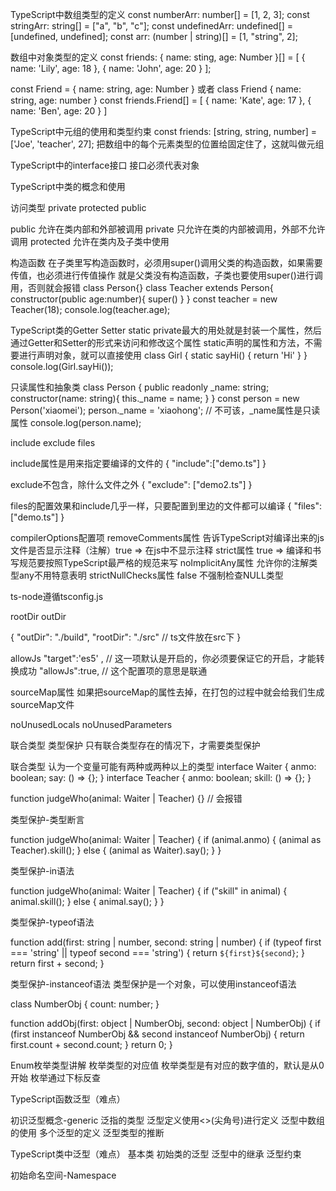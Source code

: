 TypeScript中数组类型的定义
const numberArr: number[] = [1, 2, 3];
const stringArr: string[] = ["a", "b", "c"];
const undefinedArr: undefined[] = [undefined, undefined];
const arr: (number | string)[] = [1, "string", 2];

数组中对象类型的定义
const friends: { name: sting, age: Number }[] = [
  { name: 'Lily', age: 18 },
  { name: 'John', age: 20 }
];

const Friend = { name: string, age: Number }
或者
class Friend {
  name: string,
  age: number
}
const friends.Friend[] = [
  { name: 'Kate', age: 17 },
  { name: 'Ben', age: 20 }
]

TypeScript中元组的使用和类型约束
const friends: [string, string, number] = ['Joe', 'teacher', 27];
把数组中的每个元素类型的位置给固定住了，这就叫做元组

TypeScript中的interface接口
接口必须代表对象

TypeScript中类的概念和使用

访问类型
private protected public

public 允许在类内部和外部被调用
private 只允许在类的内部被调用，外部不允许调用
protected 允许在类内及子类中使用


构造函数
在子类里写构造函数时，必须用super()调用父类的构造函数，如果需要传值，也必须进行传值操作
就是父类没有构造函数，子类也要使用super()进行调用，否则就会报错
class Person{}
class Teacher extends Person{
  constructor(public age:number){
    super()
  }
}
const teacher = new Teacher(18);
console.log(teacher.age);

TypeScript类的Getter Setter static
private最大的用处就是封装一个属性，然后通过Getter和Setter的形式来访问和修改这个属性
static声明的属性和方法，不需要进行声明对象，就可以直接使用
class Girl {
  static sayHi() {
    return 'Hi'
  }
}
console.log(Girl.sayHi());

只读属性和抽象类
class Person {
  public readonly _name: string;
  constructor(name: string){
    this._name = name;
  }
}
const person = new Person('xiaomei');
person._name = 'xiaohong'; // 不可该，_name属性是只读属性
console.log(person.name);

include exclude files

include属性是用来指定要编译的文件的
{
  "include":["demo.ts"]
}

exclude不包含，除什么文件之外
{
  "exclude": ["demo2.ts"]
}

files的配置效果和include几乎一样，只要配置到里边的文件都可以编译
{
  "files": ["demo.ts"]
}

compilerOptions配置项
removeComments属性   告诉TypeScript对编译出来的js文件是否显示注释（注解）true => 在js中不显示注释
strict属性   true => 编译和书写规范要按照TypeScript最严格的规范来写
noImplicitAny属性  允许你的注解类型any不用特意表明
strictNullChecks属性  false 不强制检查NULL类型

ts-node遵循tsconfig.js

rootDir outDir

{
  "outDir": "./build",
  "rootDir": "./src" // ts文件放在src下
}

allowJs
"target":'es5' ,  // 这一项默认是开启的，你必须要保证它的开启，才能转换成功
"allowJs":true,   // 这个配置项的意思是联通

sourceMap属性
如果把sourceMap的属性去掉，在打包的过程中就会给我们生成sourceMap文件

noUnusedLocals noUnusedParameters

联合类型 类型保护
只有联合类型存在的情况下，才需要类型保护

联合类型 认为一个变量可能有两种或两种以上的类型
interface Waiter {
  anmo: boolean;
  say: () => {};
}
interface Teacher {
  anmo: boolean;
  skill: () => {};
}

function judgeWho(animal: Waiter | Teacher) {} // 会报错

类型保护-类型断言

function judgeWho(animal: Waiter | Teacher) {
  if (animal.anmo) {
    (animal as Teacher).skill();
  } else {
    (animal as Waiter).say();
  }
}

类型保护-in语法

function judgeWho(animal: Waiter | Teacher) {
  if ("skill" in animal) {
    animal.skill();
  } else {
    animal.say();
  }
}

类型保护-typeof语法

function add(first: string | number, second: string | number) {
  if (typeof first === 'string' || typeof second === 'string') {
    return `${first}${second}`;
  }
  return first + second;
}

类型保护-instanceof语法
类型保护是一个对象，可以使用instanceof语法

class NumberObj {
  count: number;
}

function addObj(first: object | NumberObj, second: object | NumberObj) {
  if (first instanceof NumberObj && second instanceof NumberObj) {
    return first.count + second.count;
  }
  return 0;
}

Enum枚举类型讲解
枚举类型的对应值
枚举类型是有对应的数字值的，默认是从0开始
枚举通过下标反查

TypeScript函数泛型（难点）

初识泛型概念-generic 泛指的类型
泛型定义使用<>(尖角号)进行定义
泛型中数组的使用
多个泛型的定义
泛型类型的推断

TypeScript类中泛型（难点）
基本类
初始类的泛型
泛型中的继承
泛型约束

初始命名空间-Namespace